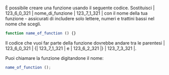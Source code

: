 È possibile creare una funzione usando il seguente codice. Sostituisci | 123_6_0_321 | nome_di_funzione | 123_7_1_321 | con il nome della tua funzione - assicurati di includere solo lettere, numeri e trattini bassi nel nome che scegli.

```javascript
function name_of_function () {}
```

Il codice che vuoi far parte della funzione dovrebbe andare tra le parentesi | 123_6_0_321 | {| 123_7_1_321 | e | 123_6_2_321 |} | 123_7_3_321 |.

Puoi chiamare la funzione digitandone il nome:

```javascript
name_of_function ();
```